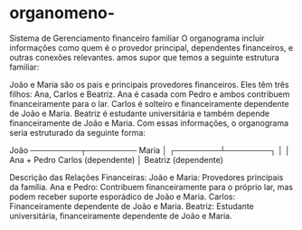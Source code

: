 # organomeno-
Sistema de Gerenciamento financeiro familiar
O organograma incluir informações como quem é o provedor principal, 
dependentes financeiros, e outras conexões relevantes. 
amos supor que temos a seguinte estrutura familiar:

João e Maria são os pais e principais provedores financeiros.
Eles têm três filhos: Ana, Carlos e Beatriz.
Ana é casada com Pedro e ambos contribuem financeiramente para o lar.
Carlos é solteiro e financeiramente dependente de João e Maria.
Beatriz é estudante universitária e também depende financeiramente de João e Maria.
Com essas informações, o organograma seria estruturado da seguinte forma:

João ─────────┬───────── Maria
              │
     ┌────────┴────────┐
     │                 │
  Ana + Pedro         Carlos (dependente)
     │
  Beatriz (dependente)
  
Descrição das Relações Financeiras:
João e Maria: Provedores principais da família.
Ana e Pedro: Contribuem financeiramente para o próprio lar, mas podem receber suporte esporádico de João e Maria.
Carlos: Financeiramente dependente de João e Maria.
Beatriz: Estudante universitária, financeiramente dependente de João e Maria.

